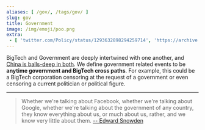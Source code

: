```yaml
---
aliases: [ /gov/, /tags/gov/ ]
slug: gov
title: Government
image: /img/emoji/poo.png
extra:
 - [ 'twitter.com/Policy/status/1293632898294259714', 'https://archive.is/OAyHm' ]
---
```


BigTech and Government are deeply intertwined with one another, and [China is
balls-deep in both](/tags/china/). We define government related events to be
**anytime government and BigTech cross paths**. For example, this could be a
BigTech corporation censoring at the request of a government or even censoring
a current politician or political figure.

---

> Whether we're talking about Facebook, whether we're talking about Google,
> whether we're talking about the government of any country, they know
> everything about us, or much about us, rather, and we know very little about
> them. [-- Edward Snowden](https://youtu.be/efs3QRr8LWw?t=5620)

